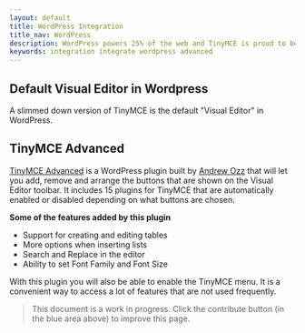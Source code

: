 ```yaml
---
layout: default
title: WordPress Integration
title_nav: WordPress
description: WordPress powers 25% of the web and TinyMCE is proud to be the default editor.
keywords: integration integrate wordpress advanced
---
```



## Default Visual Editor in Wordpress

A slimmed down version of TinyMCE is the default "Visual Editor" in WordPress.

## TinyMCE Advanced

[TinyMCE Advanced](https://wordpress.org/plugins/tinymce-advanced/) is a WordPress plugin built by [Andrew Ozz](https://profiles.wordpress.org/azaozz/) that will let you add, remove and arrange the buttons that are shown on the Visual Editor toolbar. It includes 15 plugins for TinyMCE that are automatically enabled or disabled depending on what buttons are chosen.

**Some of the features added by this plugin**

* Support for creating and editing tables
* More options when inserting lists
* Search and Replace in the editor
* Ability to set Font Family and Font Size

With this plugin you will also be able to enable the TinyMCE menu. It is a convenient way to access a lot of features that are not used frequently.

> This document is a work in progress. Click the contribute button (in the blue area above) to improve this page.
